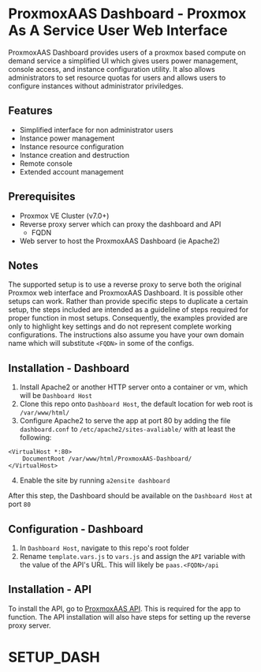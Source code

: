 # ProxmoxAAS Dashboard - Proxmox As A Service User Web Interface
ProxmoxAAS Dashboard provides users of a proxmox based compute on demand service a simplified UI which gives users power management, console access, and instance configuration utility. It also allows administrators to set resource quotas for users and allows users to configure instances without administrator priviledges. 

## Features
- Simplified interface for non administrator users
- Instance power management 
- Instance resource configuration
- Instance creation and destruction
- Remote console
- Extended account management

## Prerequisites
- Proxmox VE Cluster (v7.0+)
- Reverse proxy server which can proxy the dashboard and API
	- FQDN
- Web server to host the ProxmoxAAS Dashboard (ie Apache2)

## Notes
The supported setup is to use a reverse proxy to serve both the original Proxmox web interface and ProxmoxAAS Dashboard. It is possible other setups can work. Rather than provide specific steps to duplicate a certain setup, the steps included are intended as a guideline of steps required for proper function in most setups. Consequently, the examples provided are only to highlight key settings and do not represent complete working configurations. The instructions also assume you have your own domain name which will substitute `<FQDN>` in some of the configs. 

## Installation - Dashboard
1. Install Apache2 or another HTTP server onto a container or vm, which will be `Dashboard Host`
2. Clone this repo onto `Dashboard Host`, the default location for web root is `/var/www/html/`
4. Configure Apache2 to serve the app at port 80 by adding the file `dashboard.conf` to `/etc/apache2/sites-avaliable/` with at least the following:
```
<VirtualHost *:80>
	DocumentRoot /var/www/html/ProxmoxAAS-Dashboard/
</VirtualHost>
```
4. Enable the site by running `a2ensite dashboard`

After this step, the Dashboard should be available on the `Dashboard Host` at port `80`

## Configuration - Dashboard
1. In `Dashboard Host`, navigate to this repo's root folder
2. Rename `template.vars.js` to `vars.js` and assign the `API` variable with the value of the API's URL. This will likely be `paas.<FQDN>/api`

## Installation - API

To install the API, go to [ProxmoxAAS API](https://git.tronnet.net/tronnet/ProxmoxAAS-API). This is required for the app to function. The API installation will also have steps for setting up the reverse proxy server.  
# SETUP_DASH
